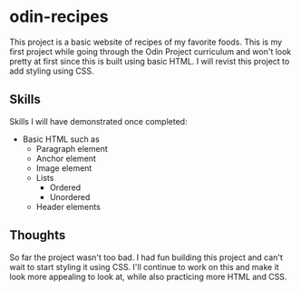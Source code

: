# odin-recipes
This project is a basic website of recipes of my favorite foods. This is my first project while going through
the Odin Project curriculum and won't look pretty at first since this is built using basic HTML. I will revist
this project to add styling using CSS.

## Skills
Skills I will have demonstrated once completed:
- Basic HTML such as
    - Paragraph element
    - Anchor element
    - Image element
    - Lists
        - Ordered
        - Unordered
    - Header elements

## Thoughts
So far the project wasn't too bad. I had fun building this project and can't wait to start styling it using CSS.
I'll continue to work on this and make it look more appealing to look at, while also practicing more HTML and CSS.